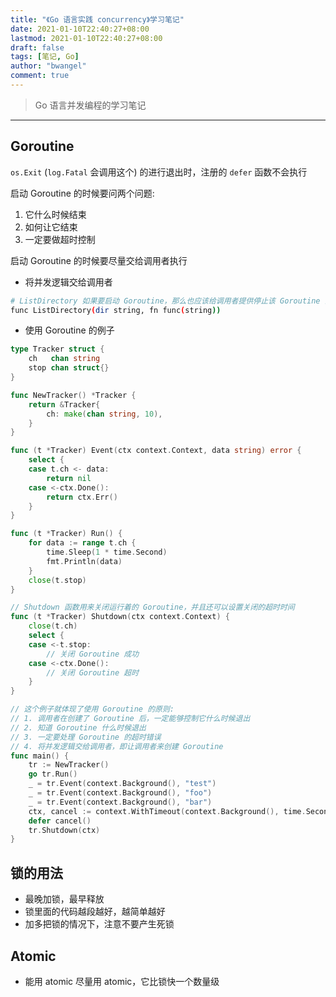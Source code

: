```yaml
---
title: "《Go 语言实践 concurrency》学习笔记"
date: 2021-01-10T22:40:27+08:00
lastmod: 2021-01-10T22:40:27+08:00
draft: false
tags: [笔记, Go]
author: "bwangel"
comment: true
---
```


> Go 语言并发编程的学习笔记

<!--more-->
---

## Goroutine

`os.Exit` (`log.Fatal` 会调用这个) 的进行退出时，注册的 `defer` 函数不会执行

启动 Goroutine 的时候要问两个问题:

1. 它什么时候结束
2. 如何让它结束
3. 一定要做超时控制

启动 Goroutine 的时候要尽量交给调用者执行

+ 将并发逻辑交给调用者

```sh
# ListDirectory 如果要启动 Goroutine，那么也应该给调用者提供停止该 Goroutine 的方法，这里提供了一个回调函数参数，让调用者能够停止该 Goroutine
func ListDirectory(dir string, fn func(string))
```

+ 使用 Goroutine 的例子

```go
type Tracker struct {
	ch   chan string
	stop chan struct{}
}

func NewTracker() *Tracker {
	return &Tracker{
		ch: make(chan string, 10),
	}
}

func (t *Tracker) Event(ctx context.Context, data string) error {
	select {
	case t.ch <- data:
		return nil
	case <-ctx.Done():
		return ctx.Err()
	}
}

func (t *Tracker) Run() {
	for data := range t.ch {
		time.Sleep(1 * time.Second)
		fmt.Println(data)
	}
	close(t.stop)
}

// Shutdown 函数用来关闭运行着的 Goroutine，并且还可以设置关闭的超时时间
func (t *Tracker) Shutdown(ctx context.Context) {
	close(t.ch)
	select {
	case <-t.stop:
		// 关闭 Goroutine 成功
	case <-ctx.Done():
		// 关闭 Goroutine 超时
	}
}

// 这个例子就体现了使用 Goroutine 的原则:
// 1. 调用者在创建了 Goroutine 后，一定能够控制它什么时候退出
// 2. 知道 Goroutine 什么时候退出
// 3. 一定要处理 Goroutine 的超时错误
// 4. 将并发逻辑交给调用者，即让调用者来创建 Goroutine
func main() {
	tr := NewTracker()
	go tr.Run()
	_ = tr.Event(context.Background(), "test")
	_ = tr.Event(context.Background(), "foo")
	_ = tr.Event(context.Background(), "bar")
	ctx, cancel := context.WithTimeout(context.Background(), time.Second*2)
	defer cancel()
	tr.Shutdown(ctx)
}
```

## 锁的用法

+ 最晚加锁，最早释放
+ 锁里面的代码越段越好，越简单越好
+ 加多把锁的情况下，注意不要产生死锁

## Atomic

+ 能用 atomic 尽量用 atomic，它比锁快一个数量级

